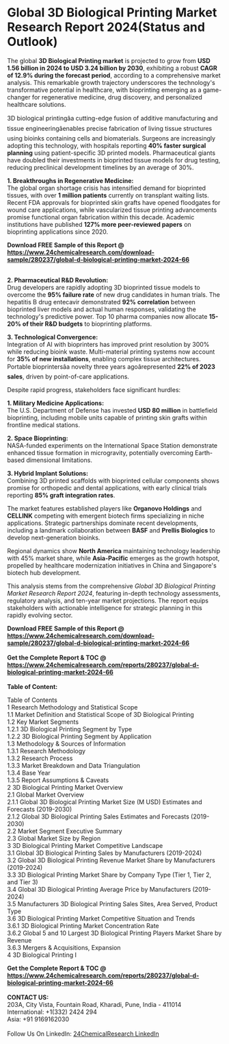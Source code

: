 <h1>Global 3D Biological Printing Market Research Report 2024(Status and Outlook)</h1><p>The global <strong>3D Biological Printing market</strong> is projected to grow from <strong>USD 1.56 billion in 2024 to USD 3.24 billion by 2030</strong>, exhibiting a robust <strong>CAGR of 12.9% during the forecast period</strong>, according to a comprehensive market analysis. This remarkable growth trajectory underscores the technology's transformative potential in healthcare, with bioprinting emerging as a game-changer for regenerative medicine, drug discovery, and personalized healthcare solutions.</p><p>3D biological printingâa cutting-edge fusion of additive manufacturing and tissue engineeringâenables precise fabrication of living tissue structures using bioinks containing cells and biomaterials. Surgeons are increasingly adopting this technology, with hospitals reporting <strong>40% faster surgical planning</strong> using patient-specific 3D printed models. Pharmaceutical giants have doubled their investments in bioprinted tissue models for drug testing, reducing preclinical development timelines by an average of 30%.</p><p><strong>1. Breakthroughs in Regenerative Medicine:</strong><br>
The global organ shortage crisis has intensified demand for bioprinted tissues, with over <strong>1 million patients</strong> currently on transplant waiting lists. Recent FDA approvals for bioprinted skin grafts have opened floodgates for wound care applications, while vascularized tissue printing advancements promise functional organ fabrication within this decade. Academic institutions have published <strong>127% more peer-reviewed papers</strong> on bioprinting applications since 2020.</p><div><b>Download FREE Sample of this Report @ 
            <a href="https://www.24chemicalresearch.com/download-sample/280237/global-d-biological-printing-market-2024-66">
            https://www.24chemicalresearch.com/download-sample/280237/global-d-biological-printing-market-2024-66</a></b></div><br><p><strong>2. Pharmaceutical R&amp;D Revolution:</strong><br>
Drug developers are rapidly adopting 3D bioprinted tissue models to overcome the <strong>95% failure rate</strong> of new drug candidates in human trials. The hepatitis B drug entecavir demonstrated <strong>92% correlation</strong> between bioprinted liver models and actual human responses, validating the technology's predictive power. Top 10 pharma companies now allocate <strong>15-20% of their R&amp;D budgets</strong> to bioprinting platforms.</p><p><strong>3. Technological Convergence:</strong><br>
Integration of AI with bioprinters has improved print resolution by 300% while reducing bioink waste. Multi-material printing systems now account for <strong>35% of new installations</strong>, enabling complex tissue architectures. Portable bioprintersâa novelty three years agoârepresented <strong>22% of 2023 sales</strong>, driven by point-of-care applications.</p><p>Despite rapid progress, stakeholders face significant hurdles:</p><p><strong>1. Military Medicine Applications:</strong><br>
The U.S. Department of Defense has invested <strong>USD 80 million</strong> in battlefield bioprinting, including mobile units capable of printing skin grafts within frontline medical stations.</p><p><strong>2. Space Bioprinting:</strong><br>
NASA-funded experiments on the International Space Station demonstrate enhanced tissue formation in microgravity, potentially overcoming Earth-based dimensional limitations.</p><p><strong>3. Hybrid Implant Solutions:</strong><br>
Combining 3D printed scaffolds with bioprinted cellular components shows promise for orthopedic and dental applications, with early clinical trials reporting <strong>85% graft integration rates</strong>.</p><p>The market features established players like <strong>Organovo Holdings</strong> and <strong>CELLINK</strong> competing with emergent biotech firms specializing in niche applications. Strategic partnerships dominate recent developments, including a landmark collaboration between <strong>BASF</strong> and <strong>Prellis Biologics</strong> to develop next-generation bioinks.</p><p>Regional dynamics show <strong>North America</strong> maintaining technology leadership with 45% market share, while <strong>Asia-Pacific</strong> emerges as the growth hotspot, propelled by healthcare modernization initiatives in China and Singapore's biotech hub development.</p><p>This analysis stems from the comprehensive <em>Global 3D Biological Printing Market Research Report 2024</em>, featuring in-depth technology assessments, regulatory analysis, and ten-year market projections. The report equips stakeholders with actionable intelligence for strategic planning in this rapidly evolving sector.</p><div><b>Download FREE Sample of this Report @ 
            <a href="https://www.24chemicalresearch.com/download-sample/280237/global-d-biological-printing-market-2024-66">
            https://www.24chemicalresearch.com/download-sample/280237/global-d-biological-printing-market-2024-66</a></b></div><br><div><b>Get the Complete Report & TOC @ 
            <a href="https://www.24chemicalresearch.com/reports/280237/global-d-biological-printing-market-2024-66">
            https://www.24chemicalresearch.com/reports/280237/global-d-biological-printing-market-2024-66</a></b></div><br>
            <b>Table of Content:</b><p>Table of Contents<br />
 1 Research Methodology and Statistical Scope<br />
 1.1 Market Definition and Statistical Scope of 3D Biological Printing<br />
 1.2 Key Market Segments<br />
 1.2.1 3D Biological Printing Segment by Type<br />
 1.2.2 3D Biological Printing Segment by Application<br />
 1.3 Methodology & Sources of Information<br />
 1.3.1 Research Methodology<br />
 1.3.2 Research Process<br />
 1.3.3 Market Breakdown and Data Triangulation<br />
 1.3.4 Base Year<br />
 1.3.5 Report Assumptions & Caveats<br />
 2 3D Biological Printing Market Overview<br />
 2.1 Global Market Overview<br />
 2.1.1 Global 3D Biological Printing Market Size (M USD) Estimates and Forecasts (2019-2030)<br />
 2.1.2 Global 3D Biological Printing Sales Estimates and Forecasts (2019-2030)<br />
 2.2 Market Segment Executive Summary<br />
 2.3 Global Market Size by Region<br />
 3 3D Biological Printing Market Competitive Landscape<br />
 3.1 Global 3D Biological Printing Sales by Manufacturers (2019-2024)<br />
 3.2 Global 3D Biological Printing Revenue Market Share by Manufacturers (2019-2024)<br />
 3.3 3D Biological Printing Market Share by Company Type (Tier 1, Tier 2, and Tier 3)<br />
 3.4 Global 3D Biological Printing Average Price by Manufacturers (2019-2024)<br />
 3.5 Manufacturers 3D Biological Printing Sales Sites, Area Served, Product Type<br />
 3.6 3D Biological Printing Market Competitive Situation and Trends<br />
 3.6.1 3D Biological Printing Market Concentration Rate<br />
 3.6.2 Global 5 and 10 Largest 3D Biological Printing Players Market Share by Revenue<br />
 3.6.3 Mergers & Acquisitions, Expansion<br />
 4 3D Biological Printing I</p><div><b>Get the Complete Report & TOC @ 
            <a href="https://www.24chemicalresearch.com/reports/280237/global-d-biological-printing-market-2024-66">
            https://www.24chemicalresearch.com/reports/280237/global-d-biological-printing-market-2024-66</a></b></div><br><b>CONTACT US:</b><br>
            203A, City Vista, Fountain Road, Kharadi, Pune, India - 411014<br>
            International: +1(332) 2424 294<br>
            Asia: +91 9169162030 <br><br>
            Follow Us On LinkedIn: <a href="https://www.linkedin.com/company/24chemicalresearch/">24ChemicalResearch LinkedIn</a>